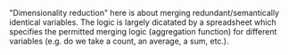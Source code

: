 "Dimensionality reduction" here is about merging redundant/semantically identical variables.
The logic is largely dicatated by a spreadsheet which specifies the permitted merging logic (aggregation function) for different variables (e.g. do we take a count, an average, a sum, etc.).
